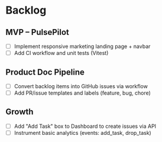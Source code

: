 # Backlog

## MVP – PulsePilot
- [ ] Implement responsive marketing landing page + navbar
- [ ] Add CI workflow and unit tests (Vitest)

## Product Doc Pipeline
- [ ] Convert backlog items into GitHub issues via workflow
- [ ] Add PR/issue templates and labels (feature, bug, chore)

## Growth
- [ ] Add "Add Task" box to Dashboard to create issues via API
- [ ] Instrument basic analytics (events: add_task, drop_task)
